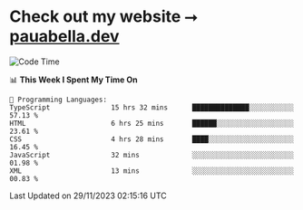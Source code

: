 # Check out my website ⭢ [pauabella.dev](https://pauabella.dev)

<!--START_SECTION:waka-->
![Code Time](http://img.shields.io/badge/Code%20Time-2%2C722%20hrs%2014%20mins-blue)

📊 **This Week I Spent My Time On** 

```text
💬 Programming Languages: 
TypeScript               15 hrs 32 mins      ██████████████░░░░░░░░░░░   57.13 % 
HTML                     6 hrs 25 mins       ██████░░░░░░░░░░░░░░░░░░░   23.61 % 
CSS                      4 hrs 28 mins       ████░░░░░░░░░░░░░░░░░░░░░   16.45 % 
JavaScript               32 mins             ░░░░░░░░░░░░░░░░░░░░░░░░░   01.98 % 
XML                      13 mins             ░░░░░░░░░░░░░░░░░░░░░░░░░   00.83 % 
```


 Last Updated on 29/11/2023 02:15:16 UTC
<!--END_SECTION:waka-->
